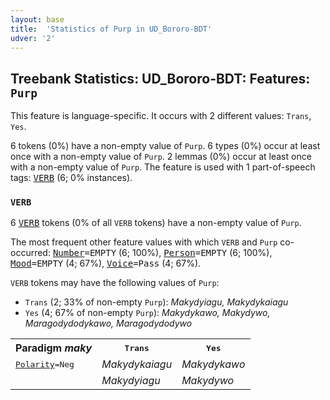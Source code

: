 ```yaml
---
layout: base
title:  'Statistics of Purp in UD_Bororo-BDT'
udver: '2'
---
```


## Treebank Statistics: UD_Bororo-BDT: Features: `Purp`

This feature is language-specific.
It occurs with 2 different values: `Trans`, `Yes`.

6 tokens (0%) have a non-empty value of `Purp`.
6 types (0%) occur at least once with a non-empty value of `Purp`.
2 lemmas (0%) occur at least once with a non-empty value of `Purp`.
The feature is used with 1 part-of-speech tags: <tt><a href="bor_bdt-pos-VERB.html">VERB</a></tt> (6; 0% instances).

### `VERB`

6 <tt><a href="bor_bdt-pos-VERB.html">VERB</a></tt> tokens (0% of all `VERB` tokens) have a non-empty value of `Purp`.

The most frequent other feature values with which `VERB` and `Purp` co-occurred: <tt><a href="bor_bdt-feat-Number.html">Number</a></tt><tt>=EMPTY</tt> (6; 100%), <tt><a href="bor_bdt-feat-Person.html">Person</a></tt><tt>=EMPTY</tt> (6; 100%), <tt><a href="bor_bdt-feat-Mood.html">Mood</a></tt><tt>=EMPTY</tt> (4; 67%), <tt><a href="bor_bdt-feat-Voice.html">Voice</a></tt><tt>=Pass</tt> (4; 67%).

`VERB` tokens may have the following values of `Purp`:

* `Trans` (2; 33% of non-empty `Purp`): <em>Makydyiagu, Makydykaiagu</em>
* `Yes` (4; 67% of non-empty `Purp`): <em>Makydykawo, Makydywo, Maragodydodykawo, Maragodydodywo</em>

<table>
  <tr><th>Paradigm <i>maky</i></th><th><tt>Trans</tt></th><th><tt>Yes</tt></th></tr>
  <tr><td><tt><tt><a href="bor_bdt-feat-Polarity.html">Polarity</a></tt><tt>=Neg</tt></tt></td><td><em>Makydykaiagu</em></td><td><em>Makydykawo</em></td></tr>
  <tr><td><tt></tt></td><td><em>Makydyiagu</em></td><td><em>Makydywo</em></td></tr>
</table>


